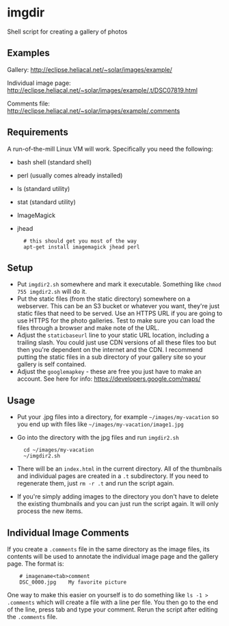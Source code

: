 imgdir
======

Shell script for creating a gallery of photos

Examples
--------
Gallery:
http://eclipse.heliacal.net/~solar/images/example/

Individual image page:
http://eclipse.heliacal.net/~solar/images/example/.t/DSC07819.html

Comments file:
http://eclipse.heliacal.net/~solar/images/example/.comments

Requirements
------------

A run-of-the-mill Linux VM will work.  Specifically you need the following:
* bash shell (standard shell)
* perl (usually comes already installed)
* ls (standard utility)
* stat (standard utility)
* ImageMagick
* jhead

        # this should get you most of the way
        apt-get install imagemagick jhead perl 

Setup
-----

* Put `imgdir2.sh` somewhere and mark it executable.  Something like `chmod 755 imgdir2.sh` will do it.
* Put the static files (from the static directory) somewhere on a webserver.  This can be an S3 bucket or whatever you want, they're just static files that need to be served.  Use an HTTPS URL if you are going to use HTTPS for the photo galleries.  Test to make sure you can load the files through a browser and make note of the URL.
* Adjust the `staticbaseurl` line to your static URL location, including a trailing slash.  You could just use CDN versions of all these files too but then you're dependent on the internet and the CDN.  I recommend putting the static files in a sub directory of your gallery site so your gallery is self contained.
* Adjust the `googlemapkey` - these are free you just have to make an account.  See here for info: https://developers.google.com/maps/

Usage
-----
* Put your .jpg files into a directory, for example `~/images/my-vacation` so you end up with files like `~/images/my-vacation/image1.jpg`
* Go into the directory with the jpg files and run `imgdir2.sh`

        cd ~/images/my-vacation
        ~/imgdir2.sh
        
* There will be an `index.html` in the current directory.  All of the thumbnails and individual pages are created in a `.t` subdirectory.  If you need to regenerate them, just `rm -r .t` and run the script again.
* If you're simply adding images to the directory you don't have to delete the existing thumbnails and you can just run the script again.  It will only process the new items.

Individual Image Comments
-------------------------

If you create a `.comments` file in the same directory as the image files, its contents will be used to annotate the individual image page and the gallery page.  The format is:

        # imagename<tab>comment
        DSC_0000.jpg    My favorite picture

One way to make this easier on yourself is to do something like `ls -1 > .comments` which will create a file with a line per file.  You then go to the end of the line, press tab and type your comment.  Rerun the script after editing the `.comments` file.


